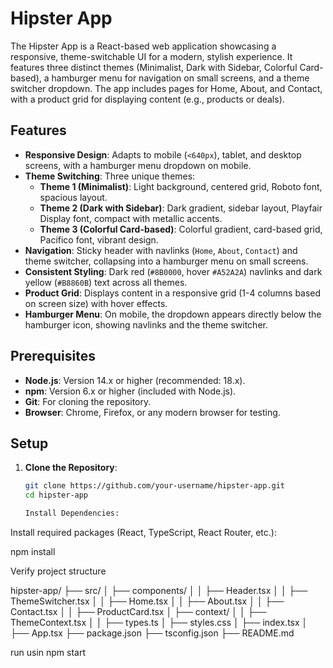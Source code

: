  # Hipster App

The Hipster App is a React-based web application showcasing a responsive, theme-switchable UI for a modern, stylish experience. It features three distinct themes (Minimalist, Dark with Sidebar, Colorful Card-based), a hamburger menu for navigation on small screens, and a theme switcher dropdown. The app includes pages for Home, About, and Contact, with a product grid for displaying content (e.g., products or deals).

## Features
- **Responsive Design**: Adapts to mobile (`<640px`), tablet, and desktop screens, with a hamburger menu dropdown on mobile.
- **Theme Switching**: Three unique themes:
  - **Theme 1 (Minimalist)**: Light background, centered grid, Roboto font, spacious layout.
  - **Theme 2 (Dark with Sidebar)**: Dark gradient, sidebar layout, Playfair Display font, compact with metallic accents.
  - **Theme 3 (Colorful Card-based)**: Colorful gradient, card-based grid, Pacifico font, vibrant design.
- **Navigation**: Sticky header with navlinks (`Home`, `About`, `Contact`) and theme switcher, collapsing into a hamburger menu on small screens.
- **Consistent Styling**: Dark red (`#8B0000`, hover `#A52A2A`) navlinks and dark yellow (`#B8860B`) text across all themes.
- **Product Grid**: Displays content in a responsive grid (1-4 columns based on screen size) with hover effects.
- **Hamburger Menu**: On mobile, the dropdown appears directly below the hamburger icon, showing navlinks and the theme switcher.

## Prerequisites
- **Node.js**: Version 14.x or higher (recommended: 18.x).
- **npm**: Version 6.x or higher (included with Node.js).
- **Git**: For cloning the repository.
- **Browser**: Chrome, Firefox, or any modern browser for testing.

## Setup
1. **Clone the Repository**:
   ```bash
   git clone https://github.com/your-username/hipster-app.git
   cd hipster-app

   Install Dependencies:
Install required packages (React, TypeScript, React Router, etc.):

npm install


Verify project structure

hipster-app/
├── src/
│   ├── components/
│   │   ├── Header.tsx
│   │   ├── ThemeSwitcher.tsx
│   │   ├── Home.tsx
│   │   ├── About.tsx
│   │   ├── Contact.tsx
│   │   ├── ProductCard.tsx
│   ├── context/
│   │   ├── ThemeContext.tsx
│   │   ├── types.ts
│   ├── styles.css
│   ├── index.tsx
│   ├── App.tsx
├── package.json
├── tsconfig.json
├── README.md


run usin npm start
